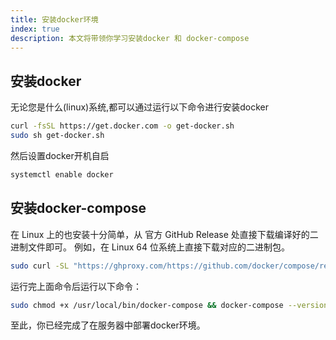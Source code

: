 ```yaml
---
title: 安装docker环境
index: true
description: 本文将带领你学习安装docker 和 docker-compose
---
```

## 安装docker
无论您是什么(linux)系统,都可以通过运行以下命令进行安装docker
```bash
curl -fsSL https://get.docker.com -o get-docker.sh
sudo sh get-docker.sh
```
然后设置docker开机自启
```bash
systemctl enable docker
```
## 安装docker-compose
在 Linux 上的也安装十分简单，从 官方 GitHub Release 处直接下载编译好的二进制文件即可。
例如，在 Linux 64 位系统上直接下载对应的二进制包。
```bash
sudo curl -SL "https://ghproxy.com/https://github.com/docker/compose/releases/download/v2.19.0/docker-compose-$(uname -s)-$(uname -m)" -o /usr/local/bin/docker-compose > /usr/local/bin/docker-compose
```
运行完上面命令后运行以下命令：
```bash
sudo chmod +x /usr/local/bin/docker-compose && docker-compose --version
```

至此，你已经完成了在服务器中部署docker环境。